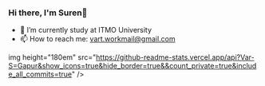 ### Hi there, I'm Suren👋

- 🌱 I’m currently study at ITMO University
- 📫 How to reach me: vart.workmail@gmail.com

img height="180em" src="https://github-readme-stats.vercel.app/api?Var-S=Gapur&show_icons=true&hide_border=true&&count_private=true&include_all_commits=true" />
